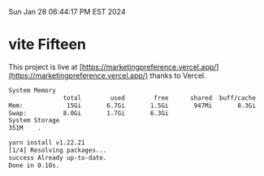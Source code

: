 Sun Jan 28 06:44:17 PM EST 2024

# vite Fifteen


This project is live at [https://marketingpreference.vercel.app/](https://marketingpreference.vercel.app/) thanks to Vercel.

```bash
System Memory
               total        used        free      shared  buff/cache   available
Mem:            15Gi       6.7Gi       1.5Gi       947Mi       8.3Gi       8.6Gi
Swap:          8.0Gi       1.7Gi       6.3Gi
System Storage
351M	.
```
```bash
yarn install v1.22.21
[1/4] Resolving packages...
success Already up-to-date.
Done in 0.10s.
```
